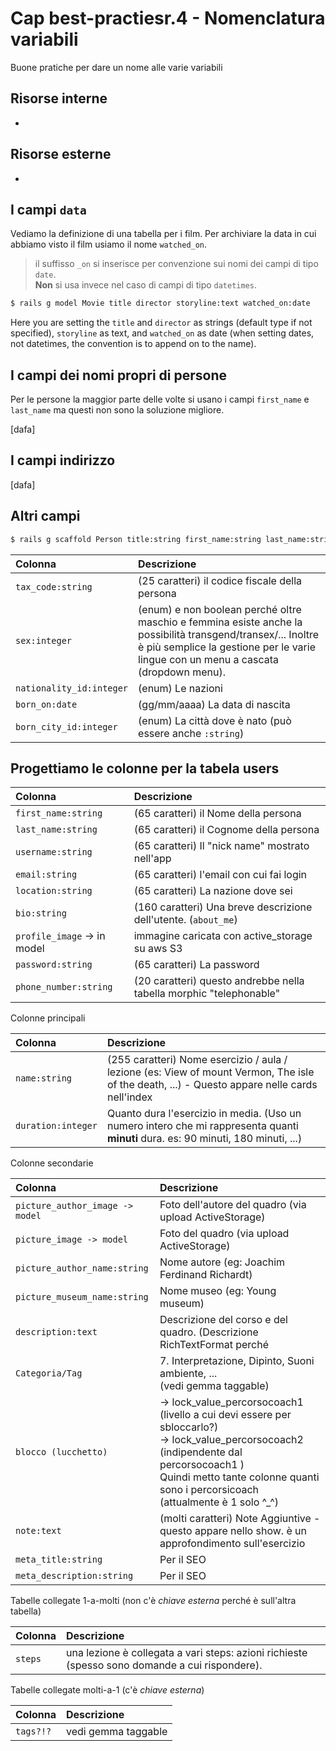 # <a name="top"></a> Cap best-practiesr.4 - Nomenclatura variabili

Buone pratiche per dare un nome alle varie variabili



## Risorse interne

- []()



## Risorse esterne

- []()



## I campi `data`

Vediamo la definizione di una tabella per i film. Per archiviare la data in cui abbiamo visto il film usiamo il nome `watched_on`.

> il suffisso `_on` si inserisce per convenzione sui nomi dei campi di tipo `date`.<br/>
> **Non** si usa invece nel caso di campi di tipo `datetimes`.

```bash
$ rails g model Movie title director storyline:text watched_on:date
```

Here you are setting the `title` and `director` as strings (default type if not specified), `storyline` as text, and `watched_on` as date (when setting dates, not datetimes, the convention is to append on to the name).



## I campi dei nomi propri di persone

Per le persone la maggior parte delle volte si usano i campi `first_name` e `last_name` ma questi non sono la soluzione migliore.

[dafa]



## I campi indirizzo

[dafa]



## Altri campi

```bash
$ rails g scaffold Person title:string first_name:string last_name:string homonym:string memo:text
```


Colonna                        | Descrizione
| :-                           | :-
`tax_code:string`              | (25 caratteri) il codice fiscale della persona
`sex:integer`                  | (enum) e non boolean perché oltre maschio e femmina esiste anche la possibilità transgend/transex/... Inoltre è più semplice la gestione per le varie lingue con un menu a cascata (dropdown menu).
`nationality_id:integer`      | (enum) Le nazioni
`born_on:date`                | (gg/mm/aaaa) La data di nascita
`born_city_id:integer`        | (enum) La città dove è nato (può essere anche `:string`)




## Progettiamo le colonne per la tabela users

Colonna                        | Descrizione
| :-                           | :-
`first_name:string`            | (65 caratteri) il Nome della persona
`last_name:string`             | (65 caratteri) il Cognome della persona
`username:string`              | (65 caratteri) Il "nick name" mostrato nell'app
`email:string`                 | (65 caratteri) l'email con cui fai login
`location:string`              | (65 caratteri) La nazione dove sei
`bio:string`                   | (160 caratteri) Una breve descrizione dell'utente. (`about_me`)
`profile_image` -> in model    | immagine caricata con active_storage su aws S3
`password:string`              | (65 caratteri) La password
`phone_number:string`          | (20 caratteri) questo andrebbe nella tabella morphic "telephonable"




Colonne principali

Colonna                 | Descrizione
|:-                     | :-
`name:string`           | (255 caratteri) Nome esercizio / aula / lezione  (es: View of mount Vermon, The isle of the death, ...) - Questo appare nelle cards nell'index
`duration:integer`      | Quanto dura l'esercizio in media. (Uso un numero intero che mi rappresenta quanti **minuti** dura. es: 90 minuti, 180 minuti, ...)



Colonne secondarie

Colonna                       | Descrizione
|:-                           | :-
`picture_author_image -> model`	| Foto dell'autore del quadro (via upload ActiveStorage)
`picture_image -> model` 			| Foto del quadro (via upload ActiveStorage)
`picture_author_name:string` 	| Nome autore (eg: Joachim Ferdinand Richardt)
`picture_museum_name:string` 	| Nome museo (eg: Young museum)
`description:text`						| Descrizione del corso e del quadro. (Descrizione RichTextFormat perché 
`Categoria/Tag`               | 7. Interpretazione, Dipinto, Suoni ambiente, ... <br/> (vedi gemma taggable)
`blocco (lucchetto)`          | -> lock_value_percorsocoach1 (livello a cui devi essere per sbloccarlo?) <br/> -> lock_value_percorsocoach2 (indipendente dal percorsocoach1 ) <br/> Quindi metto tante colonne quanti sono i percorsicoach (attualmente è 1 solo ^_^)
`note:text`                   | (molti caratteri) Note Aggiuntive - questo appare nello show. è un approfondimento sull'esercizio
`meta_title:string`           | Per il SEO
`meta_description:string`     | Per il SEO


Tabelle collegate 1-a-molti (non c'è *chiave esterna* perché è sull'altra tabella)

Colonna    | Descrizione
|:-        | :-
`steps`    | una lezione è collegata a vari steps: azioni richieste (spesso sono domande a cui rispondere).


Tabelle collegate molti-a-1 (c'è *chiave esterna*)

Colonna                   | Descrizione
|:-                       | :-
`tags?!?`                 | vedi gemma taggable



